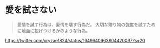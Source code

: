 # 愛を試さない

> 愛情を試す行為は、愛情を壊す行為だ。
> 大切な贈り物の強度を試すために地面に投げつけるかのような行為。

https://twitter.com/oryzae1824/status/1649640663804420097?s=20
